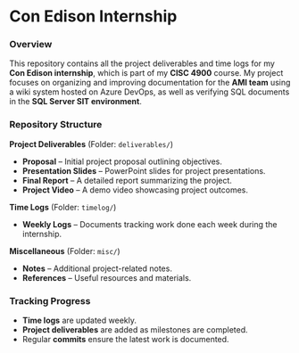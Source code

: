 # Con Edison Internship

### Overview  
This repository contains all the project deliverables and time logs for my **Con Edison internship**, which is part of my **CISC 4900** course. My project focuses on organizing and improving documentation for the **AMI team** using a wiki system hosted on Azure DevOps, as well as verifying SQL documents in the **SQL Server SIT environment**.  

### Repository Structure  

**Project Deliverables** (Folder: `deliverables/`)  
- **Proposal** – Initial project proposal outlining objectives.  
- **Presentation Slides** – PowerPoint slides for project presentations.  
- **Final Report** – A detailed report summarizing the project.  
- **Project Video** – A demo video showcasing project outcomes.  

**Time Logs** (Folder: `timelog/`)  
- **Weekly Logs** – Documents tracking work done each week during the internship.  

**Miscellaneous** (Folder: `misc/`)  
- **Notes** – Additional project-related notes.  
- **References** – Useful resources and materials.  


### Tracking Progress  
- **Time logs** are updated weekly.  
- **Project deliverables** are added as milestones are completed.  
- Regular **commits** ensure the latest work is documented.  
